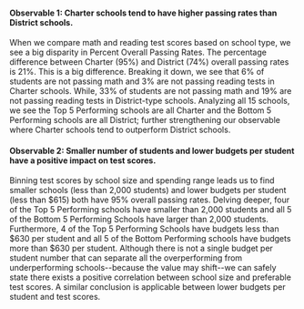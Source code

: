 #### Observable 1: Charter schools tend to have higher passing rates than District schools.

When we compare math and reading test scores based on school type, we see a big disparity in Percent Overall Passing Rates. The percentage difference between Charter (95%) and District (74%) overall passing rates is 21%. This is a big difference. Breaking it down, we see that 6% of students are not passing math and 3% are not passing reading tests in Charter schools. While, 33% of students are not passing math and 19% are not passing reading tests in District-type schools. Analyzing all 15 schools, we see the Top 5 Performing schools are all Charter and the Bottom 5 Performing schools are all District; further strengthening our observable where Charter schools tend to outperform District schools.

#### Observable 2: Smaller number of students and lower budgets per student have a positive impact on test scores.

Binning test scores by school size and spending range leads us to find smaller schools (less than 2,000 students) and lower budgets per student (less than $615) both have 95% overall passing rates. Delving deeper, four of the Top 5 Performing schools have smaller than 2,000 students and all 5 of the Bottom 5 Performing Schools have larger than 2,000 students. Furthermore, 4 of the Top 5 Performing Schools have budgets less than $630 per student and all 5 of the Bottom Performing schools have budgets more than $630 per student. Although there is not a single budget per student number that can separate all the overperforming from underperforming schools--because the value may shift--we can safely state there exists a positive correlation between school size and preferable test scores. A similar conclusion is applicable between lower budgets per student and test scores.
